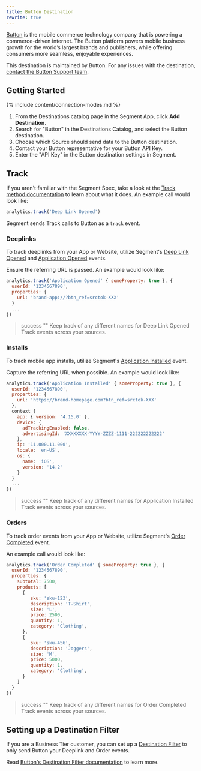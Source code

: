 ```yaml
---
title: Button Destination
rewrite: true
---
```

[Button](https://usebutton.com?utm_source=segmentio&utm_medium=docs&utm_campaign=partners) is the mobile commerce technology company that is powering a commerce-driven internet. The Button platform powers mobile business growth for the world’s largest brands and publishers, while offering consumers more seamless, enjoyable experiences.

This destination is maintained by Button. For any issues with the destination, [contact the Button Support team](mailto:support@usebutton.com).

## Getting Started

{% include content/connection-modes.md %}

1. From the Destinations catalog page in the Segment App, click **Add Destination**.
2. Search for "Button" in the Destinations Catalog, and select the Button destination.
3. Choose which Source should send data to the Button destination.
4. Contact your Button representative for your Button API Key.
5. Enter the "API Key" in the Button destination settings in Segment.

## Track
If you aren't familiar with the Segment Spec, take a look at the [Track method documentation](https://segment.com/docs/connections/spec/track/) to learn about what it does. An example call would look like:

```js
analytics.track('Deep Link Opened')
```

Segment sends Track calls to Button as a `track` event.

### Deeplinks
To track deeplinks from your App or Website, utilize Segment's [Deep Link Opened](https://segment.com/docs/connections/spec/mobile/#deep-link-opened) and [Application Opened](https://segment.com/docs/connections/spec/mobile/#application-opened) events.

Ensure the referring URL is passed. An example would look like:

```js
analytics.track('Application Opened' { someProperty: true }, {
  userId: '1234567890',
  properties: {
    url: 'brand-app://?btn_ref=srctok-XXX'
  }
  ...
})
```

> success ""
> Keep track of any different names for Deep Link Opened Track events across your sources.

### Installs
To track mobile app installs, utilize Segment's [Application Installed](https://segment.com/docs/connections/spec/mobile/#application-installed) event.

Capture the referring URL when possible. An example would look like:

```js
analytics.track('Application Installed' { someProperty: true }, {
  userId: '1234567890',
  properties: {
    url: 'https://brand-homepage.com?btn_ref=srctok-XXX'
  },
  context {
    app: { version: '4.15.0' },
    device: {
      adTrackingEnabled: false,
      advertisingId: 'XXXXXXXX-YYYY-ZZZZ-1111-222222222222'
    },
    ip: '11.000.11.000',
    locale: 'en-US',
    os: {
      name: 'iOS',
      version: '14.2'
    }
  }
  ...
})
```
> success ""
> Keep track of any different names for Application Installed Track events across your sources.

### Orders
To track order events from your App or Website, utilize Segment's [Order Completed](https://segment.com/docs/connections/spec/ecommerce/v2/#order-completed) event.

An example call would look like:

```js
analytics.track('Order Completed' { someProperty: true }, {
  userId: '1234567890',
  properties: {
    subtotal: 7500,
    products: [
      {
         sku: 'sku-123',
         description: 'T-Shirt',
         size: 'L',
         price: 2500,
         quantity: 1,
         category: 'Clothing',
      },
      {
         sku: 'sku-456',
         description: 'Joggers',
         size: 'M',
         price: 5000,
         quantity: 1,
         category: 'Clothing',
      }
    ]
  }
})
```
> success ""
> Keep track of any different names for Order Completed Track events across your sources.

## Setting up a Destination Filter

If you are a Business Tier customer, you can set up a [Destination Filter](https://segment.com/docs/connections/destinations/destination-filters/) to only send Button your Deeplink and Order events.


Read [Button's Destination Filter documentation](https://developer.usebutton.com/docs/segment-integration-guide) to learn more.
